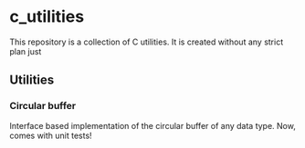 # c_utilities
This repository is a collection of C utilities.
It is created without any strict plan just

## Utilities
### Circular buffer
Interface based implementation of the circular buffer of any data type.
Now, comes with unit tests! 
